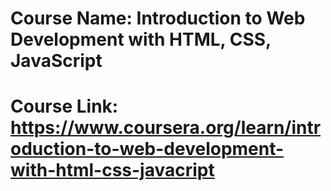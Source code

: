 # Course Name: Introduction to Web Development with HTML, CSS, JavaScript
# Course Link: https://www.coursera.org/learn/introduction-to-web-development-with-html-css-javacript
